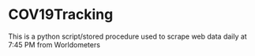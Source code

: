 # COV19Tracking
This is a python script/stored procedure used to scrape web data daily at 7:45 PM from Worldometers
